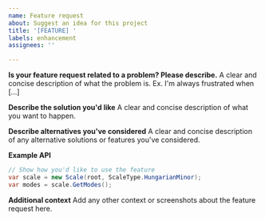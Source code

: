 ```yaml
---
name: Feature request
about: Suggest an idea for this project
title: '[FEATURE] '
labels: enhancement
assignees: ''

---
```


**Is your feature request related to a problem? Please describe.**
A clear and concise description of what the problem is. Ex. I'm always frustrated when [...]

**Describe the solution you'd like**
A clear and concise description of what you want to happen.

**Describe alternatives you've considered**
A clear and concise description of any alternative solutions or features you've considered.

**Example API**
```csharp
// Show how you'd like to use the feature
var scale = new Scale(root, ScaleType.HungarianMinor);
var modes = scale.GetModes();
```

**Additional context**
Add any other context or screenshots about the feature request here.